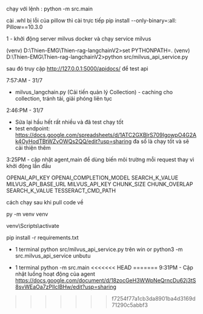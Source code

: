 chạy với lệnh : python -m src.main

cài .whl bị lỗi của pillow thì cài trực tiếp
pip install --only-binary=:all: Pillow==10.3.0

1 - khởi động server milvus docker và chạy service milvus

(venv) D:\Thien-EMG\Thien-rag-langchainV2>set PYTHONPATH=.
(venv) D:\Thien-EMG\Thien-rag-langchainV2>python src/milvus_api_service.py

sau đó truy cập 
http://127.0.0.1:5000/apidocs/ để test api


7:57:AM - 31/7 
- milvus_langchain.py (Cải tiến quản lý Collection) - caching cho collection, tránh tải, giải phóng liên tục

2:46:PM - 31/7
- Sửa lại hầu hết rất nhiều và đã test chạy tốt
- test endpoint:  https://docs.google.com/spreadsheets/d/1ATC2GXBlrS709IgowpO4G2Ak4OyHodTBtWZvOWQs2QQ/edit?usp=sharing
đa số là chạy tốt và sẽ cải thiện thêm 

3:25PM - cập nhật agent,main
để dùng biến môi trường mỗi request thay vì khởi động lần đầu

OPENAI_API_KEY
OPENAI_COMPLETION_MODEL
SEARCH_K_VALUE
MILVUS_API_BASE_URL
MILVUS_API_KEY
CHUNK_SIZE 
CHUNK_OVERLAP
SEARCH_K_VALUE
TESSERACT_CMD_PATH


cách chạy sau khi pull code về

py -m venv venv

venv\Scripts\activate

pip install -r requirements.txt

- 1 terminal python src/milvus_api_service.py trên win or
    python3 -m src.milvus_api_service unbutu

- 1 terminal python -m src.main
<<<<<<< HEAD
=======
9:31PM - Cập nhật luồng hoạt động của agent
https://docs.google.com/document/d/18zocGeH3WWpNeQrncDu62j3tS8svWEaOa7zPIlclBHw/edit?usp=sharing
>>>>>>> f7254f77a1cb3da8901ba4d3169d71290c5abbf3
